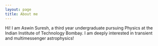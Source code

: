 ```yaml
---
layout: page
title: About me
---
```


Hi! I am Aswin Suresh, a third year undergraduate pursuing Physics at the Indian Institute of Technology Bombay. I am deeply interested in transient and multimessenger astrophysics!

